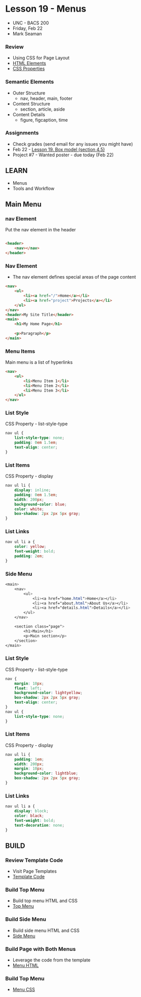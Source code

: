 # Lesson 19 - Menus

* UNC - BACS 200
* Friday, Feb 22
* Mark Seaman


### Review
* Using CSS for Page Layout
* <a href="docs/HTML-Elements" target="_blank">HTML Elements</a>
* <a href="docs/CSS-Properties" target="_blank">CSS Properties</a>


### Semantic Elements
* Outer Structure
    * nav, header, main, footer
* Content Structure
    * section, article, aside
* Content Details
    * figure, figcaption, time


### Assignments
* Check grades (send email for any issues you might have)  
* Feb 22 - [Lesson 19. Box model (section 4.5)](https://learn.zybooks.com/zybook/UNCOBACS200SeamanSpring2019/chapter/4/section/5)
* Project #7 - Wanted poster - due today (Feb 22)



## LEARN

* Menus
* Tools and Workflow


## Main Menu

### nav Element
Put the nav element in the header

```html

<header>
    <nav></nav>
</header>

```


### Nav Element
* The nav element defines special areas of the page content

```html
<nav>
    <ul>
        <li><a href="/">Home</a></li>
        <li><a href="project">Projects</a></li>
    </ul>
</nav>
<header>My Site Title</header>
<main>
    <h1>My Home Page</h1>
    
    <p>Paragraph</p>
</main>
```


### Menu Items
Main menu is a list of hyperlinks

```html
<nav>
    <ul>
        <li>Menu Item 1</li>
        <li>Menu Item 2</li>
        <li>Menu Item 3</li>
    </ul>
</nav>
```


### List Style
CSS Property - list-style-type

```css
nav ul {
    list-style-type: none;
    padding: 0em 1.5em;
    text-align: center;
}
```


### List Items
CSS Property - display

```css
nav ul li {
    display: inline;
    padding: 0em 1.5em;
    width: 200px;
    background-color: blue;
    color: white;
    box-shadow: 2px 2px 5px gray;
}
```


### List Links

```css
nav ul li a {
    color: yellow;
    font-weight: bold;
    padding: 2em;
}
```

### Side Menu

```css
<main>
    <nav>
        <ul>
            <li><a href="home.html">Home</a></li>
            <li><a href="about.html">About Us</a></li>
            <li><a href="details.html">Details</a></li>
        </ul>
    </nav>

    <section class="page">
        <h1>Main</h1>
        <p>Main section</p>
    </section>
</main>
```


### List Style
CSS Property - list-style-type

```css
nav {
    margin: 10px;
    float: left;
    background-color: lightyellow;
    box-shadow: 2px 2px 5px gray;
    text-align: center;
}
nav ul {
    list-style-type: none;
}
```


### List Items
CSS Property - display

```css
nav ul li {
    padding: 1em;
    width: 200px;
    margin: 10px;
    background-color: lightblue;
    box-shadow: 2px 2px 5px gray;
}
```


### List Links

```css
nav ul li a {
    display: block;
    color: black;
    font-weight: bold;
    text-decoration: none;
}
```


## BUILD
 
### Review Template Code
* Visit Page Templates
* <a href="https://unco-bacs.org/bacs200/templates/index.html" target="_blank">
    Template Code
  </a>
  
  
### Build Top Menu
* Build top menu HTML and CSS 
* <a href="https://unco-bacs.org/bacs200/templates/menu-top.html" target="_blank">
    Top Menu
  </a>
  
  
### Build Side Menu
* Build side menu HTML and CSS 
* <a href="https://unco-bacs.org/bacs200/templates/menu-side.html" target="_blank">
    Side Menu
  </a>



### Build Page with Both Menus
* Leverage the code from the template
* <a href="https://unco-bacs.org/bacs200/templates/menu-both.html" target="_blank">
    Menu HTML
  </a>
    
  
### Build Top Menu

* <a href="https://unco-bacs.org/bacs200/templates/menu.css" target="_blank">
    Menu CSS
  </a>
 
  